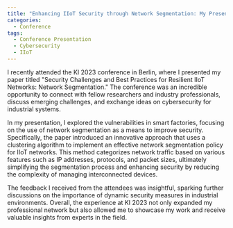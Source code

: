 ```yaml
---
title: "Enhancing IIoT Security through Network Segmentation: My Presentation at KI 2023"
categories:
  - Conference
tags:
  - Conference Presentation
  - Cybersecurity
  - IIoT
---
```


I recently attended the KI 2023 conference in Berlin, where I presented my paper titled "Security Challenges and Best Practices for Resilient IIoT Networks: Network Segmentation." The conference was an incredible opportunity to connect with fellow researchers and industry professionals, discuss emerging challenges, and exchange ideas on cybersecurity for industrial systems.

In my presentation, I explored the vulnerabilities in smart factories, focusing on the use of network segmentation as a means to improve security. Specifically, the paper introduced an innovative approach that uses a clustering algorithm to implement an effective network segmentation policy for IIoT networks. This method categorizes network traffic based on various features such as IP addresses, protocols, and packet sizes, ultimately simplifying the segmentation process and enhancing security by reducing the complexity of managing interconnected devices.

The feedback I received from the attendees was insightful, sparking further discussions on the importance of dynamic security measures in industrial environments. Overall, the experience at KI 2023 not only expanded my professional network but also allowed me to showcase my work and receive valuable insights from experts in the field.

